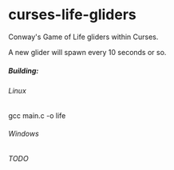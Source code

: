 # curses-life-gliders

Conway's Game of Life gliders within Curses.

A new glider will spawn every 10 seconds or so.

##### Building:

###### Linux

gcc main.c -o life

###### Windows
*TODO*
